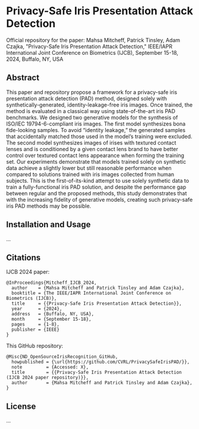 # Privacy-Safe Iris Presentation Attack Detection

Official repository for the paper: Mahsa Mitcheff, Patrick Tinsley, Adam Czajka, "Privacy-Safe Iris Presentation Attack Detection," IEEE/IAPR International Joint Conference on Biometrics (IJCB), September 15-18, 2024, Buffalo, NY, USA 

## Abstract

This paper and repository propose a framework for a privacy-safe iris presentation attack detection (PAD) method, designed solely with synthetically-generated, identity-leakage-free iris images. Once trained, the method is evaluated in a classical way using state-of-the-art iris PAD benchmarks. We designed two generative models for the synthesis of ISO/IEC 19794-6-compliant iris images. The first model synthesizes bona fide-looking samples. To avoid “identity leakage,” the generated samples that accidentally matched those used in the model’s training were excluded. The second model synthesizes images of irises with textured contact lenses and is conditioned by a given contact lens brand to have better control over textured contact lens appearance when forming the training set. Our experiments demonstrate that models trained solely on synthetic data achieve a slightly lower but still reasonable performance when compared to solutions trained with iris images collected from human subjects. This is the first-of-its-kind attempt to use solely synthetic data to train a fully-functional iris PAD solution, and despite the performance gap between regular and the proposed methods, this study demonstrates that with the increasing fidelity of generative models, creating such privacy-safe iris PAD methods may be possible.

## Installation and Usage

...

## Citations

IJCB 2024 paper:

```
@InProceedings{Mitcheff_IJCB_2024,
  author    = {Mahsa Mitcheff and Patrick Tinsley and Adam Czajka},
  booktitle = {The IEEE/IAPR International Joint Conference on Biometrics (IJCB)},
  title     = {{Privacy-Safe Iris Presentation Attack Detection}},
  year      = {2024},
  address   = {Buffalo, NY, USA},
  month     = {September 15-18},
  pages     = {1-8},
  publisher = {IEEE}
}
```

This GitHub repository:

```
@Misc{ND_OpenSourceIrisRecognition_GitHub,
  howpublished = {\url{https://github.com/CVRL/PrivacySafeIrisPAD/}},
  note         = {Accessed: X},
  title        = {{Privacy-Safe Iris Presentation Attack Detection (IJCB 2024 paper repository)}},
  author       = {Mahsa Mitcheff and Patrick Tinsley and Adam Czajka},
}
```

## License

...
